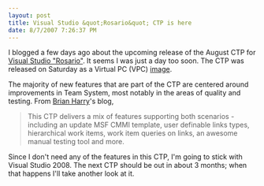 ```yaml
---
layout: post
title: Visual Studio &quot;Rosario&quot; CTP is here
date: 8/7/2007 7:26:37 PM
---
```


I blogged a few days ago about the upcoming release of the August CTP for [Visual Studio "Rosario"](http://msdn2.microsoft.com/en-us/teamsystem/bb725993.aspx). It seems I was just a day too soon. The CTP was released on Saturday as a Virtual PC (VPC) [image](http://www.microsoft.com/downloads/details.aspx?FamilyId=8450EFF5-24AD-44C3-AB91-1ED88EF2F4F0&displaylang=en).

The majority of new features that are part of the CTP are centered around improvements in Team System, most notably in the areas of quality and testing. From [Brian Harry](http://blogs.msdn.com/bharry/)'s blog, 

> This CTP delivers a mix of features supporting both scenarios - including an update MSF CMMI template, user definable links types, hierarchical work items, work item queries on links, an awesome manual testing tool and more.

Since I don't need any of the features in this CTP, I'm going to stick with Visual Studio 2008. The next CTP should be out in about 3 months; when that happens I'll take another look at it.
